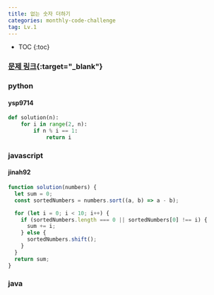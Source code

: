 ```yaml
---
title: 없는 숫자 더하기
categories: monthly-code-challenge
tag: Lv.1
---
```


- TOC
  {:toc}

### [문제 링크](https://programmers.co.kr/learn/courses/30/lessons/87389){:target="\_blank"}

### python

#### ysp9714

```python
def solution(n):
    for i in range(2, n):
        if n % i == 1:
            return i
```

### javascript

#### jinah92

```javascript
function solution(numbers) {
  let sum = 0;
  const sortedNumbers = numbers.sort((a, b) => a - b);

  for (let i = 0; i < 10; i++) {
    if (sortedNumbers.length === 0 || sortedNumbers[0] !== i) {
      sum += i;
    } else {
      sortedNumbers.shift();
    }
  }
  return sum;
}
```

### java
